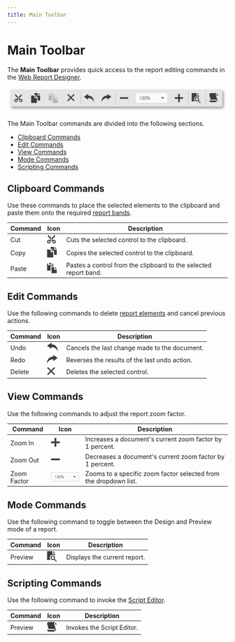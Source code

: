 ```yaml
---
title: Main Toolbar
---
```

# Main Toolbar
The **Main Toolbar** provides quick access to the report editing commands in the [Web Report Designer](../../report-designer.md).

![web-report-designer-main-toolbar](../../../images/img24741.png)

The Main Toolbar commands are divided into the following sections.
* [Clipboard Commands](#clipboard)
* [Edit Commands](#edit)
* [View Commands](#view)
* [Mode Commands](#mode)
* [Scripting Commands](#script)

## <a name="clipboard"/>Clipboard Commands
Use these commands to place the selected elements to the clipboard and paste them onto the required [report bands](../report-elements/report-bands.md).

| Command | Icon | Description |
|---|---|---|
| Cut | ![web-designer-main-toolbar-cut](../../../images/img24540.png) | Cuts the selected control to the clipboard. |
| Copy | ![web-designer-main-toolbar-copy](../../../images/img24541.png) | Copies the selected control to the clipboard. |
| Paste | ![web-designer-main-toolbar-paste](../../../images/img24542.png) | Pastes a control from the clipboard to the selected report band. |

## <a name="edit"/>Edit Commands
Use the following commands to delete [report elements](../report-elements.md) and cancel previous actions.

| Command | Icon | Description |
|---|---|---|
| Undo | ![web-designer-main-toolbar-undo](../../../images/img24543.png) | Cancels the last change made to the document. |
| Redo | ![web-designer-main-toolbar-redo](../../../images/img24544.png) | Reverses the results of the last undo action. |
| Delete | ![web-designer-main-toolbar-delete](../../../images/img24549.png) | Deletes the selected control. |

## <a name="view"/>View Commands
Use the following commands to adjust the report zoom factor.

| Command | Icon | Description |
|---|---|---|
| Zoom In | ![web-designer-main-toolbar-zoom-in](../../../images/img24546.png) | Increases a document's current zoom factor by 1 percent. |
| Zoom Out | ![web-designer-main-toolbar-zoom-out](../../../images/img24547.png) | Decreases a document's current zoom factor by 1 percent. |
| Zoom Factor | ![web-designer-main-toolbar-zoom](../../../images/img24548.png) | Zooms to a specific zoom factor selected from the dropdown list. |

## <a name="mode"/>Mode Commands
Use the following command to toggle between the Design and Preview mode of a report.

| Command | Icon | Description |
|---|---|---|
| Preview | ![web-designer-main-toolbar-preview](../../../images/img24550.png) | Displays the current report. |

## <a name="script"/>Scripting Commands
Use the following command to invoke the [Script Editor](script-editor.md).

| Command | Icon | Description |
|---|---|---|
| Preview | ![aspx-script-editor-scripts](../../../images/img118233.png) | Invokes the Script Editor. |